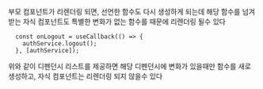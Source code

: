 부모 컴포넌트가 리렌더링 되면, 선언한 함수도 다시 생성하게 되는데 해당 함수를 넘겨 받는 자식 컴포넌트도 특별한 변화가 없는 함수를 때문에 리렌더링 될수 있다

```
  const onLogout = useCallback(() => {
    authService.logout();
  }, [authService]);
```

위와 같이 디펜던시 리스트를 제공하면 해당 디펜던시에 변화가 있을때만 함수를 새로 생성하고, 자식 컴포넌트는 리렌더링 되지 않을수 있다